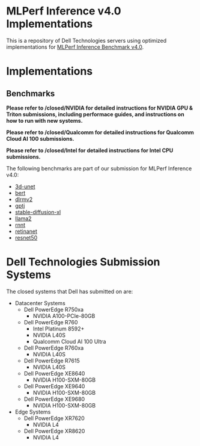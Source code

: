 # MLPerf Inference v4.0 Implementations
This is a repository of Dell Technologies servers using optimized implementations for [MLPerf Inference Benchmark v4.0](https://www.mlperf.org/inference-overview/).

# Implementations
## Benchmarks
**Please refer to /closed/NVIDIA for detailed instructions for NVIDIA GPU & Triton submissions, including performace guides, and instructions on how to run with new systems.** 

**Please refer to /closed/Qualcomm for detailed instructions for Qualcomm Cloud AI 100 submissions.**

**Please refer to /closed/Intel for detailed instructions for Intel CPU submissions.**
  
The following benchmarks are part of our submission for MLPerf Inference v4.0:
- [3d-unet](code/3d-unet/tensorrt/README.md)
- [bert](code/bert/tensorrt/README.md)
- [dlrmv2](code/dlrm-v2/tensorrt/README.md)
- [gptj](code/gptj/tensorrt/README.md)
- [stable-diffusion-xl](code/stable-diffusion-xl/tensorrt/README.md)
- [llama2](code/llama2-70b/tensorrt/README.md)
- [rnnt](code/rnnt/tensorrt/README.md)
- [retinanet](code/retinanet/README.md)
- [resnet50](code/resnet50/tensorrt/README.md)

# Dell Technologies Submission Systems

The closed systems that Dell has submitted on are:
- Datacenter Systems
  - Dell PowerEdge R750xa
    - NVIDIA A100-PCIe-80GB
  - Dell PowerEdge R760
    - Intel Platinum 8592+
    - NVIDIA L40S
    - Qualcomm Cloud AI 100 Ultra
  - Dell PowerEdge R760xa
    - NVIDIA L40S
  - Dell PowerEdge R7615
    - NVIDIA L40S
  - Dell PowerEdge XE8640
    - NVIDIA H100-SXM-80GB
  - Dell PowerEdge XE9640
    - NVIDIA H100-SXM-80GB
  - Dell PowerEdge XE9680
    - NVIDIA H100-SXM-80GB
- Edge Systems
  - Dell PowerEdge XR7620
    - NVIDIA L4
  - Dell PowerEdge XR8620
    - NVIDIA L4



